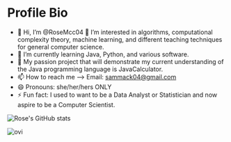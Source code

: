 # Profile Bio

- 👋 Hi, I’m @RoseMcc04
👀 I’m interested in algorithms, computational complexity theory, machine learning, and different teaching techniques for general computer science. 
- 🌱 I’m currently learning Java, Python, and various software.
- 💞️ My passion project that will demonstrate my current understanding of the Java programming language is JavaCalculator.
- 📫 How to reach me --> Email: sammack04@gmail.com
- 😄 Pronouns: she/her/hers ONLY
- ⚡ Fun fact: I used to want to be a Data Analyst or Statistician and now aspire to be a Computer Scientist. 

![Rose's GitHub stats](https://github-readme-stats.vercel.app/api?username=rosemcc04&show_icons=true&theme=ambient_gradient)

<img src="https://github-readme-stats.vercel.app/api/top-langs?username=rosemcc04&show_icons=true&locale=en&layout=compact&theme=ambient_gradient" alt="ovi" />

<!---
RoseMcc04/RoseMcc04 is a ✨ unique ✨ repository because its `README.md` (this file) appears on your GitHub profile.
You can click the Preview link to take a look at your changes.
--->
